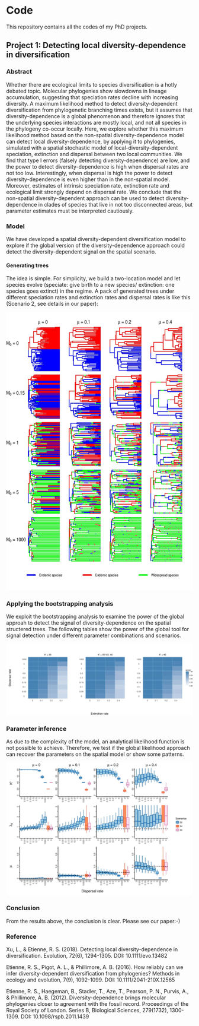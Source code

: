 # Code
This repository contains all the codes of my PhD projects. 
## Project 1: Detecting local diversity-dependence in diversification
### Abstract
Whether there are ecological limits to species diversification is a hotly debated topic. Molecular phylogenies show slowdowns in lineage accumulation, suggesting that speciation rates decline with increasing diversity. A maximum likelihood method to detect diversity-dependent diversification from phylogenetic branching times exists, but it assumes that diversity-dependence is a global phenomenon and therefore ignores that the underlying species interactions are mostly local, and not all species in the phylogeny co-occur locally. Here, we explore whether this maximum likelihood method based on the non-spatial diversity-dependence model can detect local diversity-dependence, by applying it to phylogenies, simulated with a spatial stochastic model of local-diversity-dependent speciation, extinction and dispersal between two local communities. We find that type I errors (falsely detecting diversity-dependence) are low, and the power to detect diversity-dependence is high when dispersal rates are not too low. Interestingly, when dispersal is high the power to detect diversity-dependence is even higher than in the non-spatial model. Moreover, estimates of intrinsic speciation rate, extinction rate and ecological limit strongly depend on dispersal rate. We conclude that the non-spatial diversity-dependent approach can be used to detect diversity-dependence in clades of species that live in not too disconnected areas, but parameter estimates must be interpreted cautiously.
### Model
We have developed a spatial diversity-dependent diversification model to explore if the global version of the diversity-dependence approach could detect the diversity-dependent signal on the spatial scenario. 

#### Generating trees
The idea is simple. For simplicity, we build a two-location model and let species evolve (speciate: give birth to a new species/ extinction: one species goes extinct) in the regime. A pack of generated trees under different speciation rates and extinction rates and dispersal rates is like this (Scenario 2, see details in our paper):
<div align=center><img width="750" height="750" src="https://github.com/xl0418/Code/blob/master/Pro1/figures/Trees_S2.jpg"/></div>

### Applying the bootstrapping analysis
We exploit the bootstrapping analysis to examine the power of the global approah to detect the signal of diversity-dependence on the spatial structered trees. The following tables show the power of the global tool for signal detection under different parameter combinations and scenarios.
<div align=center><img src="https://github.com/xl0418/Code/blob/master/Pro1/figures/Powertable.jpg"/></div>

### Parameter inference
As due to the complexity of the model, an analytical likelihood function is not possible to achieve. Therefore, we test if the global likelihood approach can recover the parameters on the spatial model or show some patterns.
<div align=center><img src="https://github.com/xl0418/Code/blob/master/Pro1/figures/Est.S2VS.jpg"/></div>

### Conclusion
From the results above, the conclusion is clear. Please see our paper:-)

### Reference
Xu, L., & Etienne, R. S. (2018). Detecting local diversity-dependence in diversification. Evolution, 72(6), 1294-1305. DOI: 10.1111/evo.13482 
  
Etienne, R. S., Pigot, A. L., & Phillimore, A. B. (2016). How reliably can we infer diversity-dependent diversification from phylogenies? Methods in ecology and evolution, 7(9), 1092-1099. DOI: 10.1111/2041-210X.12565

Etienne, R. S., Haegeman, B., Stadler, T., Aze, T., Pearson, P. N., Purvis, A., & Phillimore, A. B. (2012). Diversity-dependence brings molecular phylogenies closer to agreement with the fossil record. Proceedings of the Royal Society of London. Series B, Biological Sciences, 279(1732), 1300-1309. DOI: 10.1098/rspb.2011.1439
